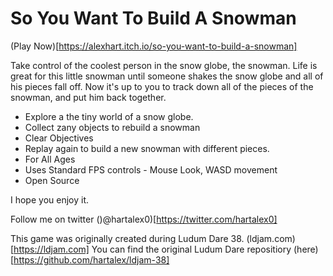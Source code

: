 # So You Want To Build A Snowman

(Play Now)[https://alexhart.itch.io/so-you-want-to-build-a-snowman]

Take control of the coolest person in the snow globe, the snowman. Life is great for this little snowman until someone shakes the snow globe and all of his pieces fall off. Now it's up to you to track down all of the pieces of the snowman, and put him back together.

*    Explore a the tiny world of a snow globe.
*    Collect zany objects to rebuild a snowman
*    Clear Objectives
*    Replay again to build a new snowman with different pieces.
*    For All Ages
*    Uses Standard FPS controls - Mouse Look, WASD movement
*    Open Source

I hope you enjoy it.

Follow me on twitter ()@hartalex0)[https://twitter.com/hartalex0]

This game was originally created during Ludum Dare 38. (ldjam.com)[https://ldjam.com]
You can find the original Ludum Dare repositiory (here)[https://github.com/hartalex/ldjam-38]

